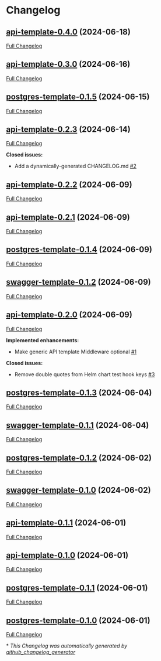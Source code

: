 # Changelog

## [api-template-0.4.0](https://github.com/ganiulis/charts/tree/api-template-0.4.0) (2024-06-18)

[Full Changelog](https://github.com/ganiulis/charts/compare/api-template-0.3.0...api-template-0.4.0)

## [api-template-0.3.0](https://github.com/ganiulis/charts/tree/api-template-0.3.0) (2024-06-16)

[Full Changelog](https://github.com/ganiulis/charts/compare/postgres-template-0.1.5...api-template-0.3.0)

## [postgres-template-0.1.5](https://github.com/ganiulis/charts/tree/postgres-template-0.1.5) (2024-06-15)

[Full Changelog](https://github.com/ganiulis/charts/compare/api-template-0.2.3...postgres-template-0.1.5)

## [api-template-0.2.3](https://github.com/ganiulis/charts/tree/api-template-0.2.3) (2024-06-14)

[Full Changelog](https://github.com/ganiulis/charts/compare/api-template-0.2.2...api-template-0.2.3)

**Closed issues:**

- Add a dynamically-generated CHANGELOG.md [\#2](https://github.com/ganiulis/charts/issues/2)

## [api-template-0.2.2](https://github.com/ganiulis/charts/tree/api-template-0.2.2) (2024-06-09)

[Full Changelog](https://github.com/ganiulis/charts/compare/api-template-0.2.1...api-template-0.2.2)

## [api-template-0.2.1](https://github.com/ganiulis/charts/tree/api-template-0.2.1) (2024-06-09)

[Full Changelog](https://github.com/ganiulis/charts/compare/postgres-template-0.1.4...api-template-0.2.1)

## [postgres-template-0.1.4](https://github.com/ganiulis/charts/tree/postgres-template-0.1.4) (2024-06-09)

[Full Changelog](https://github.com/ganiulis/charts/compare/swagger-template-0.1.2...postgres-template-0.1.4)

## [swagger-template-0.1.2](https://github.com/ganiulis/charts/tree/swagger-template-0.1.2) (2024-06-09)

[Full Changelog](https://github.com/ganiulis/charts/compare/api-template-0.2.0...swagger-template-0.1.2)

## [api-template-0.2.0](https://github.com/ganiulis/charts/tree/api-template-0.2.0) (2024-06-09)

[Full Changelog](https://github.com/ganiulis/charts/compare/postgres-template-0.1.3...api-template-0.2.0)

**Implemented enhancements:**

- Make generic API template Middleware optional [\#1](https://github.com/ganiulis/charts/issues/1)

**Closed issues:**

- Remove double quotes from Helm chart test hook keys [\#3](https://github.com/ganiulis/charts/issues/3)

## [postgres-template-0.1.3](https://github.com/ganiulis/charts/tree/postgres-template-0.1.3) (2024-06-04)

[Full Changelog](https://github.com/ganiulis/charts/compare/swagger-template-0.1.1...postgres-template-0.1.3)

## [swagger-template-0.1.1](https://github.com/ganiulis/charts/tree/swagger-template-0.1.1) (2024-06-04)

[Full Changelog](https://github.com/ganiulis/charts/compare/postgres-template-0.1.2...swagger-template-0.1.1)

## [postgres-template-0.1.2](https://github.com/ganiulis/charts/tree/postgres-template-0.1.2) (2024-06-02)

[Full Changelog](https://github.com/ganiulis/charts/compare/swagger-template-0.1.0...postgres-template-0.1.2)

## [swagger-template-0.1.0](https://github.com/ganiulis/charts/tree/swagger-template-0.1.0) (2024-06-02)

[Full Changelog](https://github.com/ganiulis/charts/compare/api-template-0.1.1...swagger-template-0.1.0)

## [api-template-0.1.1](https://github.com/ganiulis/charts/tree/api-template-0.1.1) (2024-06-01)

[Full Changelog](https://github.com/ganiulis/charts/compare/api-template-0.1.0...api-template-0.1.1)

## [api-template-0.1.0](https://github.com/ganiulis/charts/tree/api-template-0.1.0) (2024-06-01)

[Full Changelog](https://github.com/ganiulis/charts/compare/postgres-template-0.1.1...api-template-0.1.0)

## [postgres-template-0.1.1](https://github.com/ganiulis/charts/tree/postgres-template-0.1.1) (2024-06-01)

[Full Changelog](https://github.com/ganiulis/charts/compare/postgres-template-0.1.0...postgres-template-0.1.1)

## [postgres-template-0.1.0](https://github.com/ganiulis/charts/tree/postgres-template-0.1.0) (2024-06-01)

[Full Changelog](https://github.com/ganiulis/charts/compare/ff94adbe24af918b8484faa336b892f3c8b5a861...postgres-template-0.1.0)



\* *This Changelog was automatically generated by [github_changelog_generator](https://github.com/github-changelog-generator/github-changelog-generator)*
